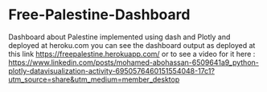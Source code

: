 # Free-Palestine-Dashboard
Dashboard about Palestine implemented using dash and Plotly and deployed at heroku.com 
you can see the dashboard output as deployed at this link https://freepalestine.herokuapp.com/ or to see a video for it here : https://www.linkedin.com/posts/mohamed-abohassan-6509641a9_python-plotly-datavisualization-activity-6950576460151554048-17c1?utm_source=share&utm_medium=member_desktop


